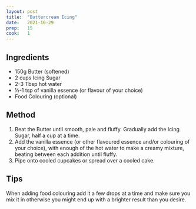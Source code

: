 ```yaml
---
layout: post
title:  "Buttercream Icing"
date:   2021-10-29
prep:   15
cook:   1
---
```


## Ingredients

- 150g Butter (softened)
- 2 cups Icing Sugar
- 2-3 Tbsp hot water
- ½-1 tsp of vanilla essence (or flavour of your choice)
- Food Colouring (optional)

## Method


1. Beat the Butter until smooth, pale and fluffy. Gradually add the Icing Sugar, half a cup at a time. 
2. Add the vanilla essence (or other flavoured essence and/or colouring of your choice), with enough of the hot water to make a creamy mixture, beating between each addition until fluffy.
3. Pipe onto cooled cupcakes or spread over a cooled cake.

## Tips
When adding food colouring add it a few drops at a time and make sure you mix it in otherwise you might end up with a brighter result than you desire.
